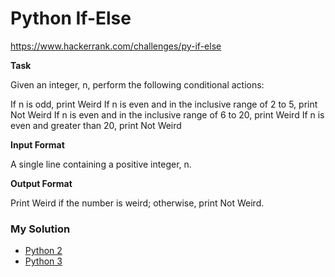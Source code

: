 # Python If-Else

https://www.hackerrank.com/challenges/py-if-else

**Task**

Given an integer, n, perform the following conditional actions:

If n is odd, print Weird
If n is even and in the inclusive range of 2 to 5, print Not Weird
If n is even and in the inclusive range of 6 to 20, print Weird
If n is even and greater than 20, print Not Weird

**Input Format**

A single line containing a positive integer, n.

**Output Format**

Print Weird if the number is weird; otherwise, print Not Weird.

### My Solution

- [Python 2](python2.py)
- [Python 3](python3.py)